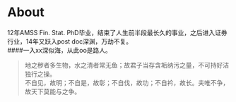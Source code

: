 ﻿About
====

12年AMSS Fin. Stat. PhD毕业，结束了人生前半段最长久的事业，之后进入证券行业，14年又跃入post doc深渊，万劫不复。  
####一入xx深似海，从此oo是路人。

>地之秽者多生物，水之清者常无鱼；故君子当存含垢纳污之量，不可持好洁独行之操。  
>不自见，故明；不自是，故彰；不自伐，故功；不自衿，故长。夫唯不争，故天下莫能与之争。